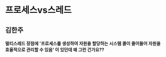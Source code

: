 # 프로세스vs스레드

## 김한주

#### 멀티스레드 장점에 '프로세스를 생성하여 자원을 할당하는 시스템 콜이 줄어들어 자원을 효율적으로 관리할 수 있음' 이 있던데 왜 그런 건가요??
